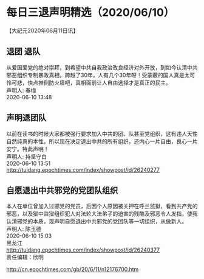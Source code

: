 # 每日三退声明精选（2020/06/10）
  
  
【大纪元2020年06月11日讯】  
## 退团 退队  
从爱国爱党的绝对崇拜，到希望中共自我政治改良经济对外开放，到如今认清中共邪恶组织专制暴政真相，跨越了30年，人有几个30年呀！受蒙蔽的国人真是太可怜可悲，快点推倒防火墙吧，真相面前让人自由选择才是真正的民主。  
声明人: 春梅  
2020-06-10 13:48  
## 声明退团队  
以前在读书的时候大家都被强行要求加入中共的团、队甚至党组织，这有违人天性自然纯真的本性，所以现在决定退出中共的所有组织，还内心一片自由，良心一片安宁。特此声明！  
声明人: 持坚守白  
2020-06-10 13:51  
http://tuidang.epochtimes.com/index/showpost/id/26240277  
## 自愿退出中共邪党的党团队组织  
本人在单位曾加入过邪党的党员，后因个人原因被关押在呼兰监狱，看到共产党的邪恶，以及狱中监狱组织犯人对法轮大法弟子的迫害的残酷及邪恶令人发指，使我认清邪党的本质，现声明自愿退出中共邪党的党团队等一切组织，从做新人。  
声明人: 陈玉德  
2020-06-10 15:03  
黑龙江  
http://tuidang.epochtimes.com/index/showpost/id/26240377  
责任编辑：欣明  
  
  
  
http://cn.epochtimes.com/gb/20/6/11/n12176700.htm
